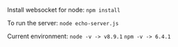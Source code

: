 Install websocket for node:
`npm install`

To run the server:
`node echo-server.js`

Current environment:
`node -v -> v8.9.1`
`npm -v -> 6.4.1`

